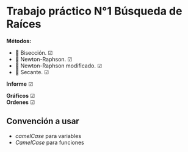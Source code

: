 # Trabajo práctico N°1 Búsqueda de Raíces

**Métodos:**
* 🔷 Bisección. ☑
* 🔺 Newton-Raphson. ☑
* 🔶 Newton-Raphson modificado. ☑
* 🌳 Secante. ☑

**Informe**
    ☑
    

**Gráficos**
    ☑    
**Ordenes** 
    ☑
## Convención a usar
* *camelCase* para variables
* *CamelCase* para funciones
